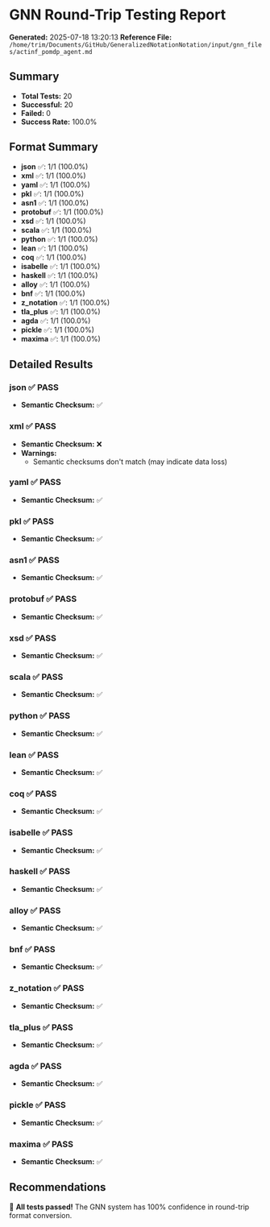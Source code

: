 # GNN Round-Trip Testing Report
**Generated:** 2025-07-18 13:20:13
**Reference File:** `/home/trim/Documents/GitHub/GeneralizedNotationNotation/input/gnn_files/actinf_pomdp_agent.md`

## Summary
- **Total Tests:** 20
- **Successful:** 20
- **Failed:** 0
- **Success Rate:** 100.0%

## Format Summary
- **json** ✅: 1/1 (100.0%)
- **xml** ✅: 1/1 (100.0%)
- **yaml** ✅: 1/1 (100.0%)
- **pkl** ✅: 1/1 (100.0%)
- **asn1** ✅: 1/1 (100.0%)
- **protobuf** ✅: 1/1 (100.0%)
- **xsd** ✅: 1/1 (100.0%)
- **scala** ✅: 1/1 (100.0%)
- **python** ✅: 1/1 (100.0%)
- **lean** ✅: 1/1 (100.0%)
- **coq** ✅: 1/1 (100.0%)
- **isabelle** ✅: 1/1 (100.0%)
- **haskell** ✅: 1/1 (100.0%)
- **alloy** ✅: 1/1 (100.0%)
- **bnf** ✅: 1/1 (100.0%)
- **z_notation** ✅: 1/1 (100.0%)
- **tla_plus** ✅: 1/1 (100.0%)
- **agda** ✅: 1/1 (100.0%)
- **pickle** ✅: 1/1 (100.0%)
- **maxima** ✅: 1/1 (100.0%)

## Detailed Results
### json ✅ PASS
- **Semantic Checksum:** ✅

### xml ✅ PASS
- **Semantic Checksum:** ❌
- **Warnings:**
  - Semantic checksums don't match (may indicate data loss)

### yaml ✅ PASS
- **Semantic Checksum:** ✅

### pkl ✅ PASS
- **Semantic Checksum:** ✅

### asn1 ✅ PASS
- **Semantic Checksum:** ✅

### protobuf ✅ PASS
- **Semantic Checksum:** ✅

### xsd ✅ PASS
- **Semantic Checksum:** ✅

### scala ✅ PASS
- **Semantic Checksum:** ✅

### python ✅ PASS
- **Semantic Checksum:** ✅

### lean ✅ PASS
- **Semantic Checksum:** ✅

### coq ✅ PASS
- **Semantic Checksum:** ✅

### isabelle ✅ PASS
- **Semantic Checksum:** ✅

### haskell ✅ PASS
- **Semantic Checksum:** ✅

### alloy ✅ PASS
- **Semantic Checksum:** ✅

### bnf ✅ PASS
- **Semantic Checksum:** ✅

### z_notation ✅ PASS
- **Semantic Checksum:** ✅

### tla_plus ✅ PASS
- **Semantic Checksum:** ✅

### agda ✅ PASS
- **Semantic Checksum:** ✅

### pickle ✅ PASS
- **Semantic Checksum:** ✅

### maxima ✅ PASS
- **Semantic Checksum:** ✅

## Recommendations
🎉 **All tests passed!** The GNN system has 100% confidence in round-trip format conversion.